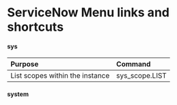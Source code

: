 # ServiceNow Menu links and shortcuts


####  sys
|Purpose    | Command  |
|:-----------|:----------|
|List scopes within the instance  |   sys_scope.LIST|



#### system

